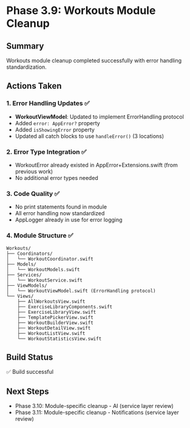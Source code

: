 # Phase 3.9: Workouts Module Cleanup

## Summary
Workouts module cleanup completed successfully with error handling standardization.

## Actions Taken

### 1. Error Handling Updates ✅
- **WorkoutViewModel**: Updated to implement ErrorHandling protocol
- Added `error: AppError?` property
- Added `isShowingError` property
- Updated all catch blocks to use `handleError()` (3 locations)

### 2. Error Type Integration ✅
- WorkoutError already existed in AppError+Extensions.swift (from previous work)
- No additional error types needed

### 3. Code Quality ✅
- No print statements found in module
- All error handling now standardized
- AppLogger already in use for error logging

### 4. Module Structure ✅
```
Workouts/
├── Coordinators/
│   └── WorkoutCoordinator.swift
├── Models/
│   └── WorkoutModels.swift
├── Services/
│   └── WorkoutService.swift
├── ViewModels/
│   └── WorkoutViewModel.swift (ErrorHandling protocol)
└── Views/
    ├── AllWorkoutsView.swift
    ├── ExerciseLibraryComponents.swift
    ├── ExerciseLibraryView.swift
    ├── TemplatePickerView.swift
    ├── WorkoutBuilderView.swift
    ├── WorkoutDetailView.swift
    ├── WorkoutListView.swift
    └── WorkoutStatisticsView.swift
```

## Build Status
✅ Build successful

## Next Steps
- Phase 3.10: Module-specific cleanup - AI (service layer review)
- Phase 3.11: Module-specific cleanup - Notifications (service layer review)